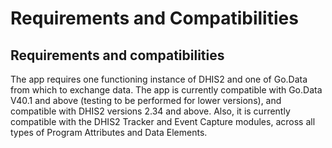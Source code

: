 # Requirements and Compatibilities

## Requirements and compatibilities

The app requires one functioning instance of DHIS2 and one of Go.Data from which to exchange data. The app is currently compatible with Go.Data V40.1 and above (testing to be performed for lower versions), and compatible with DHIS2 versions 2.34 and above. Also, it is currently compatible with the DHIS2 Tracker and Event Capture modules, across all types of Program Attributes and Data Elements.
